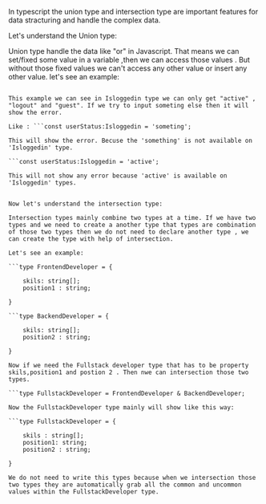 In typescript the union type and intersection type are important features for data stracturing and handle the complex data.

Let's understand the Union type:

Union type handle the data like "or" in Javascript. That means we can set/fixed some value in a variable ,then we can access those values . But without those fixed values we can't access any other value or insert any other value. let's see an example:

```type Isloggedin = 'active' | 'logout' | 'guest';

This example we can see in Isloggedin type we can only get "active" , "logout" and "guest". If we try to input someting else then it will show the error.

Like : ```const userStatus:Isloggedin = 'someting';

This will show the error. Becuse the 'something' is not available on 'Isloggedin' type.

```const userStatus:Isloggedin = 'active';

This will not show any error because 'active' is available on 'Isloggedin' types.


Now let's understand the intersection type:

Intersection types mainly combine two types at a time. If we have two types and we need to create a another type that types are combination of those two types then we do not need to declare another type , we can create the type with help of intersection.

Let's see an example:

```type FrontendDeveloper = {

    skils: string[];
    position1 : string;

}

```type BackendDeveloper = {

    skils: string[];
    position2 : string;

}

Now if we need the Fullstack developer type that has to be property skils,position1 and postion 2 . Then nwe can intersection those two types.

```type FullstackDeveloper = FrontendDeveloper & BackendDeveloper;

Now the FullstackDeveloper type mainly will show like this way:

```type FullstackDeveloper = {

    skils : string[];
    position1: string;
    position2 : string;

}

We do not need to write this types because when we intersection those two types they are automatically grab all the common and uncommon values within the FullstackDeveloper type.



